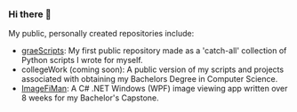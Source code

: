 ### Hi there 👋

My public, personally created repositories include:

- [graeScripts](https://github.com/greysk/graeScripts): My first public repository made as a 'catch-all' collection of Python scripts I wrote for myself.
- collegeWork (coming soon): A public version of my scripts and projects associated with obtaining my Bachelors Degree in Computer Science.
- [ImageFiMan](https://github.com/greysk/ImageFiMan): A C# .NET Windows (WPF) image viewing app written over 8 weeks for my Bachelor's Capstone.

<!--
**greysk/greysk** is a ✨ _special_ ✨ repository because its `README.md` (this file) appears on your GitHub profile.

Here are some ideas to get you started:

- 🔭 I'm currently working on ...
- 🌱 I'm currently learning ...
- 👯 I'm looking to collaborate on ...
- 🤔 I'm looking for help with ...
- 💬 Ask me about ...
- 📫 How to reach me: ...
- 😄 Pronouns: ...
- ⚡ Fun fact: ...
-->
